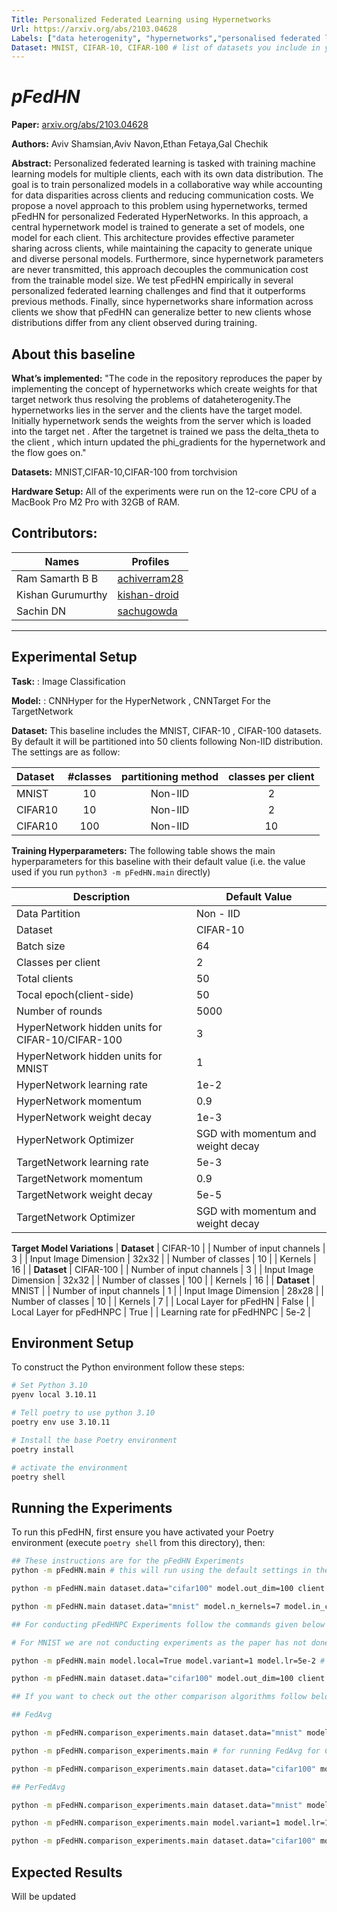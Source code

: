 ```yaml
---
Title: Personalized Federated Learning using Hypernetworks
Url: https://arxiv.org/abs/2103.04628
Labels: ["data heterogenity", "hypernetworks","personalised federated learning",] # please add between 4 and 10 single-word (maybe two-words) labels (e.g. "system heterogeneity", "image classification", "asynchronous", "weight sharing", "cross-silo")
Dataset: MNIST, CIFAR-10, CIFAR-100 # list of datasets you include in your baseline
---
```


# *pFedHN*



****Paper:**** [arxiv.org/abs/2103.04628](https://arxiv.org/abs/2103.04628)

****Authors:**** Aviv Shamsian,Aviv Navon,Ethan Fetaya,Gal Chechik

****Abstract:**** Personalized federated learning is tasked with training machine learning models for multiple clients, each with its own data distribution. The goal is to train personalized models in a collaborative way while accounting for data disparities across clients and reducing communication costs. We propose a novel approach to this problem using hypernetworks, termed pFedHN for personalized Federated HyperNetworks. In this approach, a central hypernetwork model is trained to generate a set of models, one model for each client. This architecture provides effective parameter sharing across clients, while maintaining the capacity to generate unique and diverse personal models. Furthermore, since hypernetwork parameters are never transmitted, this approach decouples the communication cost from the trainable model size. We test pFedHN empirically in several personalized federated learning challenges and find that it outperforms previous methods. Finally, since hypernetworks share information across clients we show that pFedHN can generalize better to new clients whose distributions differ from any client observed during training.

## About this baseline

****What’s implemented:**** "The code in the repository reproduces the paper by implementing the concept of hypernetworks which create weights for that target network thus resolving the problems of dataheterogenity.The hypernetworks lies in the server and the clients have the target model. Initially hypernetwork sends the weights from the server which is loaded into the target net . After the targetnet is trained we pass the delta_theta to the client , which inturn updated the phi_gradients for the hypernetwork and the flow goes on."

****Datasets:**** MNIST,CIFAR-10,CIFAR-100 from torchvision 

****Hardware Setup:**** All of the experiments were run on the 12-core CPU of a MacBook Pro M2 Pro with 32GB of RAM. 

****Contributors:**** 
---
| Names     | Profiles |
| ----------- | ----------- |
| Ram Samarth B B      | [achiverram28](https://github.com/achiverram28)      |
| Kishan Gurumurthy   | [kishan-droid](https://github.com/kishan-droid)      |
| Sachin DN | [sachugowda](https://github.com/sachugowda) |
---

## Experimental Setup

****Task:**** : Image Classification

****Model:**** : CNNHyper for the HyperNetwork , CNNTarget For the TargetNetwork

**Dataset:** This baseline includes the MNIST, CIFAR-10 , CIFAR-100 datasets. By default it will be partitioned into 50 clients following Non-IID distribution. The settings are as follow:

| Dataset | #classes | partitioning method | classes per client |
| :------ | :---: | :---: | :---: |
| MNIST | 10 | Non-IID | 2 |
| CIFAR10 | 10 | Non-IID | 2 |
| CIFAR10 | 100 | Non-IID | 10 |


****Training Hyperparameters:**** The following table shows the main hyperparameters for this baseline with their default value (i.e. the value used if you run `python3 -m pFedHN.main` directly)

| Description | Default Value |
| ----------- | ----- |
| Data Partition | Non - IID |
| Dataset | CIFAR-10 |
| Batch size | 64 |
| Classes per client | 2|
| Total clients | 50 |
| Tocal epoch(client-side) | 50 |
| Number of rounds | 5000 |
| HyperNetwork hidden units for CIFAR-10/CIFAR-100 | 3 |
| HyperNetwork hidden units for MNIST | 1 |
| HyperNetwork learning rate | 1e-2 |
| HyperNetwork momentum | 0.9 |
| HyperNetwork weight decay | 1e-3 |
| HyperNetwork Optimizer | SGD with momentum and weight decay |
| TargetNetwork learning rate | 5e-3 |
| TargetNetwork momentum | 0.9 |
| TargetNetwork weight decay | 5e-5 |
| TargetNetwork Optimizer | SGD with momentum and weight decay |
**Target Model Variations** 
| **Dataset** | CIFAR-10 |
| Number of input channels | 3 |
| Input Image Dimension | 32x32 |
| Number of classes | 10 |
| Kernels | 16 |
| **Dataset** | CIFAR-100 |
| Number of input channels | 3 |
| Input Image Dimension | 32x32 |
| Number of classes | 100 |
| Kernels | 16 |
| **Dataset** | MNIST |
| Number of input channels | 1 |
| Input Image Dimension | 28x28 |
| Number of classes | 10 |
| Kernels | 7 |
| Local Layer for pFedHN | False |
| Local Layer for pFedHNPC | True |
| Learning rate for pFedHNPC | 5e-2 |




## Environment Setup


To construct the Python environment follow these steps:

```bash
# Set Python 3.10
pyenv local 3.10.11

# Tell poetry to use python 3.10
poetry env use 3.10.11

# Install the base Poetry environment
poetry install

# activate the environment
poetry shell
```

## Running the Experiments

To run this pFedHN, first ensure you have activated your Poetry environment (execute `poetry shell` from this directory), then:

```bash
## These instructions are for the pFedHN Experiments
python -m pFedHN.main # this will run using the default settings in the `conf/config.yaml` that is for the CIFAR-10 dataset

python -m pFedHN.main dataset.data="cifar100" model.out_dim=100 client.num_classes_per_node=10 # this will run for the CIFAR-100 dataset where we give each client 10 classes and number of classes is 100

python -m pFedHN.main dataset.data="mnist" model.n_kernels=7 model.in_channels=1 model.n_hidden=1 # this will run for the MNIST dataset where the number of input channels is 1 , the number of hidden layers in hypernetwork is 1 and the number of kernels used in the CNNTarget is 7

## For conducting pFedHNPC Experiments follow the commands given below

# For MNIST we are not conducting experiments as the paper has not done it.

python -m pFedHN.main model.local=True model.variant=1 model.lr=5e-2 # this will run the pFedHNPC for CIFAR-10 dataset where local=True is for using LocalLayer and variant=1 for setting pFedHNPC . Learning rate is modified to 5e-2

python -m pFedHN.main dataset.data="cifar100" model.out_dim=100 client.num_classes_per_node=10 model.local=True model.variant=1 model.lr=5e-2 # this will run the pFedHNPC for CIFAR-100 dataset where local=True is for using LocalLayer and variant=1 for setting pFedHNPC . Learning rate is modified to 5e-2

## If you want to check out the other comparison algorithms follow below

## FedAvg

python -m pFedHN.comparison_experiments.main dataset.data="mnist" model.n_kernels=7 model.in_channels=1 # for running FedAvg for MNIST using the given Non-IID Distribution

python -m pFedHN.comparison_experiments.main # for running FedAvg for CIFAR-10 dataset using the given Non-IID Distribution

python -m pFedHN.comparison_experiments.main dataset.data="cifar100" model.out_dim=100 client.num_classes_per_node=10 # for running FedAvg for CIFAR-100 dataset using the given Non-IID Distribution

## PerFedAvg

python -m pFedHN.comparison_experiments.main dataset.data="mnist" model.n_kernels=7 model.in_channels=1 model.variant=1 model.gamma=0.99 # for running PerFedAvg for MNIST dataset using the given Non-IID Distribution

python -m pFedHN.comparison_experiments.main model.variant=1 model.lr=1e-3 # for running PerFedAvg for CIFAR-10 dataset using the given Non-IID Distribution

python -m pFedHN.comparison_experiments.main dataset.data="cifar100" model.out_dim=100 client.num_classes_per_node=10 model.variant=1 model.beta=1e-2 model.delta=1e-2 model.lr=1e-2 model.gamma=0.95 # for running PerFedAvg for CIFAR-100 dataset using the given Non-IID Distribution

```

## Expected Results

Will be updated
